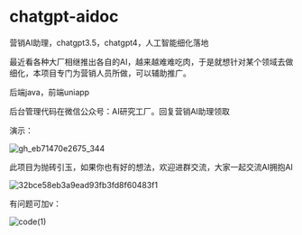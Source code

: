 # chatgpt-aidoc
营销AI助理，chatgpt3.5，chatgpt4，人工智能细化落地

最近看各种大厂相继推出各自的AI，越来越难难吃肉，于是就想针对某个领域去做细化，本项目专门为营销人员所做，可以辅助推广。

后端java，前端uniapp

后台管理代码在微信公众号：AI研究工厂。回复营销AI助理领取

演示：
    
![gh_eb71470e2675_344](https://github.com/super6wenzi/chatgpt-aidoc/assets/48462615/38f22985-26aa-4ac8-a2b0-4a27d480649c)

此项目为抛砖引玉，如果你也有好的想法，欢迎进群交流，大家一起交流AI拥抱AI

![32bce58eb3a9ead93fb3fd8f60483f1](https://github.com/super6wenzi/chatgpt-aidoc/assets/48462615/c55590c8-29f9-4a82-bbf6-a0b1ed15c6fc)




有问题可加v：

![code(1)](https://github.com/super6wenzi/chatgpt-aidoc/assets/48462615/6c222a57-c006-4b04-895e-890c6c2a7963)
